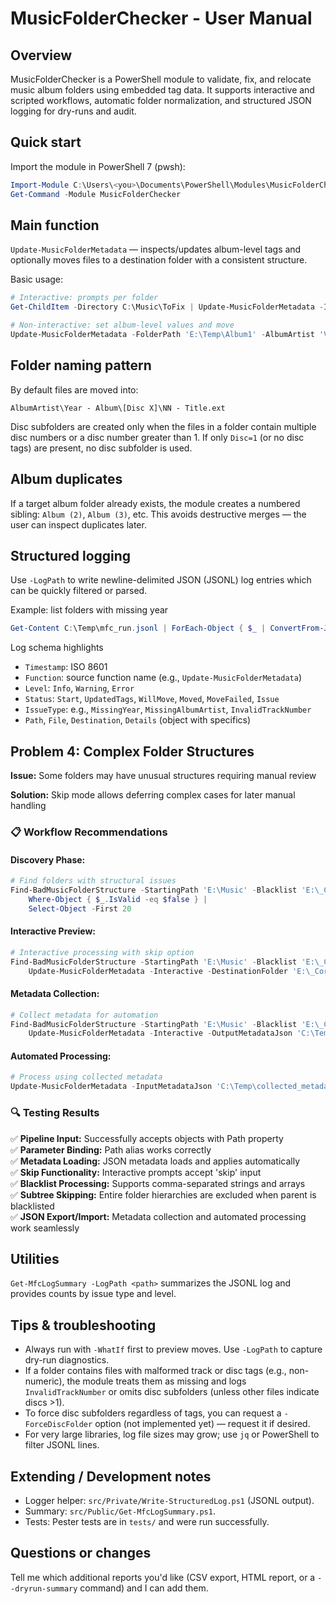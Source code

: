 MusicFolderChecker - User Manual
===============================

Overview
--------
MusicFolderChecker is a PowerShell module to validate, fix, and relocate music album folders using embedded tag data. It supports interactive and scripted workflows, automatic folder normalization, and structured JSON logging for dry-runs and audit.

Quick start
-----------
Import the module in PowerShell 7 (pwsh):

```powershell
Import-Module C:\Users\<you>\Documents\PowerShell\Modules\MusicFolderChecker\MusicFolderChecker.psm1
Get-Command -Module MusicFolderChecker
```

Main function
-------------
`Update-MusicFolderMetadata` — inspects/updates album-level tags and optionally moves files to a destination folder with a consistent structure.

Basic usage:

```powershell
# Interactive: prompts per folder
Get-ChildItem -Directory C:\Music\ToFix | Update-MusicFolderMetadata -Interactive -DestinationFolder D:\CorrectedMusic -Move -LogPath C:\Temp\mfc_run.jsonl -WhatIf

# Non-interactive: set album-level values and move
Update-MusicFolderMetadata -FolderPath 'E:\Temp\Album1' -AlbumArtist 'Various' -Album 'New Album' -Year 2020 -Move -DestinationFolder D:\Music -LogPath C:\Temp\mfc_run.jsonl
```

Folder naming pattern
---------------------
By default files are moved into:

```
AlbumArtist\Year - Album\[Disc X]\NN - Title.ext
```

Disc subfolders are created only when the files in a folder contain multiple disc numbers or a disc number greater than 1. If only `Disc=1` (or no disc tags) are present, no disc subfolder is used.

Album duplicates
----------------
If a target album folder already exists, the module creates a numbered sibling: `Album (2)`, `Album (3)`, etc. This avoids destructive merges — the user can inspect duplicates later.

Structured logging
------------------
Use `-LogPath` to write newline-delimited JSON (JSONL) log entries which can be quickly filtered or parsed.

Example: list folders with missing year

```powershell
Get-Content C:\Temp\mfc_run.jsonl | ForEach-Object { $_ | ConvertFrom-Json } | Where-Object { $_.IssueType -eq 'MissingYear' }
```

Log schema highlights
- `Timestamp`: ISO 8601
- `Function`: source function name (e.g., `Update-MusicFolderMetadata`)
- `Level`: `Info`, `Warning`, `Error`
- `Status`: `Start`, `UpdatedTags`, `WillMove`, `Moved`, `MoveFailed`, `Issue`
- `IssueType`: e.g., `MissingYear`, `MissingAlbumArtist`, `InvalidTrackNumber`
- `Path`, `File`, `Destination`, `Details` (object with specifics)

Problem 4: Complex Folder Structures
-----------------------------------
**Issue:** Some folders may have unusual structures requiring manual review

**Solution:** Skip mode allows deferring complex cases for later manual handling

### 📋 Workflow Recommendations

#### Discovery Phase:
```powershell
# Find folders with structural issues
Find-BadMusicFolderStructure -StartingPath 'E:\Music' -Blacklist 'E:\_CorrectedMusic','E:\_test' | 
    Where-Object { $_.IsValid -eq $false } | 
    Select-Object -First 20
```

#### Interactive Preview:
```powershell
# Interactive processing with skip option
Find-BadMusicFolderStructure -StartingPath 'E:\Music' -Blacklist 'E:\_CorrectedMusic' | 
    Update-MusicFolderMetadata -Interactive -DestinationFolder 'E:\_CorrectedMusic' -Move -WhatIf
```

#### Metadata Collection:
```powershell
# Collect metadata for automation
Find-BadMusicFolderStructure -StartingPath 'E:\Music' -Blacklist 'E:\_CorrectedMusic' | 
    Update-MusicFolderMetadata -Interactive -OutputMetadataJson 'C:\Temp\collected_metadata.json' -SkipMode
```

#### Automated Processing:
```powershell
# Process using collected metadata
Update-MusicFolderMetadata -InputMetadataJson 'C:\Temp\collected_metadata.json' -DestinationFolder 'E:\_CorrectedMusic' -Move -LogPath 'C:\Temp\automation_run.jsonl'
```

### 🔍 Testing Results
✅ **Pipeline Input:** Successfully accepts objects with Path property  
✅ **Parameter Binding:** Path alias works correctly  
✅ **Metadata Loading:** JSON metadata loads and applies automatically  
✅ **Skip Functionality:** Interactive prompts accept 'skip' input  
✅ **Blacklist Processing:** Supports comma-separated strings and arrays  
✅ **Subtree Skipping:** Entire folder hierarchies are excluded when parent is blacklisted  
✅ **JSON Export/Import:** Metadata collection and automated processing work seamlessly  

Utilities
---------
`Get-MfcLogSummary -LogPath <path>` summarizes the JSONL log and provides counts by issue type and level.

Tips & troubleshooting
----------------------
- Always run with `-WhatIf` first to preview moves. Use `-LogPath` to capture dry-run diagnostics.
- If a folder contains files with malformed track or disc tags (e.g., non-numeric), the module treats them as missing and logs `InvalidTrackNumber` or omits disc subfolders (unless other files indicate discs >1).
- To force disc subfolders regardless of tags, you can request a `-ForceDiscFolder` option (not implemented yet) — request it if desired.
- For very large libraries, log file sizes may grow; use `jq` or PowerShell to filter JSONL lines.

Extending / Development notes
-----------------------------
- Logger helper: `src/Private/Write-StructuredLog.ps1` (JSONL output).
- Summary: `src/Public/Get-MfcLogSummary.ps1`.
- Tests: Pester tests are in `tests/` and were run successfully.

Questions or changes
--------------------
Tell me which additional reports you'd like (CSV export, HTML report, or a `--dryrun-summary` command) and I can add them.
